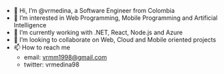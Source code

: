 - 👋 Hi, I’m @vrmedina, a Software Engineer from Colombia
- 👀 I’m interested in Web Programming, Mobile Programming and Artificial Intelligence
- 🌱 I’m currently working with .NET, React, Node.js and Azure
- 💞️ I’m looking to collaborate on Web, Cloud and Mobile oriented projects
- 📫 How to reach me 
  - email: vrmm1998@gmail.com
  - twitter: vrmedina98

<!---
vrmedina/vrmedina is a ✨ special ✨ repository because its `README.md` (this file) appears on your GitHub profile.
You can click the Preview link to take a look at your changes.
--->
